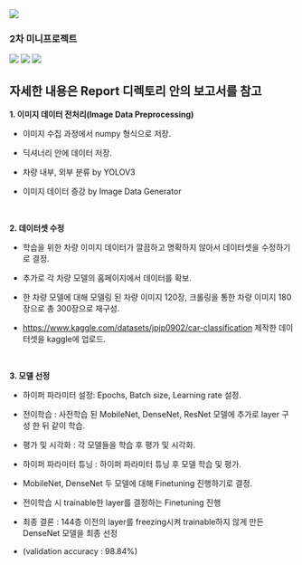 <img src="https://capsule-render.vercel.app/api?type=waving&color=auto&height=200&section=header&text=2ndMiniProject&fontSize=90" />

### 2차 미니프로젝트

<img src="https://img.shields.io/badge/Python-3776AB?style=flat&logo=Python&logoColor=white"/> <img src="https://img.shields.io/badge/Jupyter-F37626?style=flat&logo=Jupyter&logoColor=white"/> <img src="https://img.shields.io/badge/Kakao-FFCD00?style=flat&logo=Kakao&logoColor=white"/>

**자세한 내용은 Report 디렉토리 안의 보고서를 참고**
---

**1. 이미지 데이터 전처리(Image Data Preprocessing)**
 
 + 이미지 수집 과정에서 numpy 형식으로 저장.
 
 + 딕셔너리 안에 데이터 저장.
 
 + 차량 내부, 외부 분류 by YOLOV3
 
 + 이미지 데이터 증강 by Image Data Generator

<br>

**2. 데이터셋 수정**

 + 학습을 위한 차량 이미지 데이터가 깔끔하고 명확하지 않아서 데이터셋을 수정하기로 결정.

 + 추가로 각 차량 모델의 홈페이지에서 데이터를 확보.

 + 한 차량 모델에 대해 모델링 된 차량 이미지 120장, 크롤링을 통한 차량 이미지 180장으로 총 300장으로 재구성.

 + <https://www.kaggle.com/datasets/jpjp0902/car-classification> 제작한 데이터셋을 kaggle에 업로드.

<br>

**3. 모델 선정**

 + 하이퍼 파라미터 설정: Epochs, Batch size, Learning rate 설정.

 + 전이학습 : 사전학습 된 MobileNet, DenseNet, ResNet 모델에 추가로 layer 구성 한 뒤 같이 학습.

 + 평가 및 시각화 : 각 모델들을 학습 후 평가 및 시각화.

 + 하이퍼 파라미터 튜닝 : 하이퍼 파라미터 튜닝 후 모델 학습 및 평가.

 + MobileNet, DenseNet 두 모델에 대해 Finetuning 진행하기로 결정.

 + 전이학습 시 trainable한 layer를 결정하는 Finetuning 진행

 + 최종 결론 : 144층 이전의 layer를 freezing시켜 trainable하지 않게 만든 DenseNet 모델을 최종 선정

 + (validation accuracy : 98.84%)
